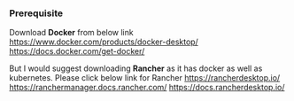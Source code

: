 ### Prerequisite

Download **Docker** from below link
https://www.docker.com/products/docker-desktop/
https://docs.docker.com/get-docker/

But I would suggest downloading **Rancher** as it has docker as well as kubernetes. Please click below link for Rancher
https://rancherdesktop.io/
https://ranchermanager.docs.rancher.com/
https://docs.rancherdesktop.io/
